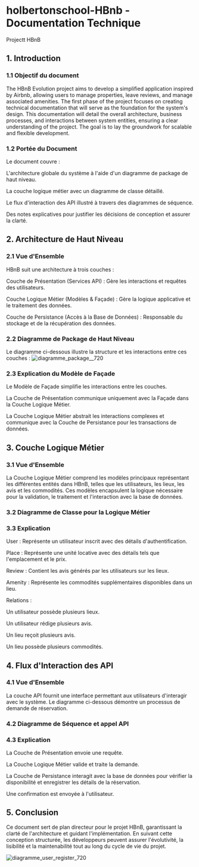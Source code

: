 # holbertonschool-HBnb - Documentation Technique
Projectt HBnB
## 1. Introduction
### 1.1 Objectif du document

The HBnB Evolution project aims to develop a simplified application inspired by Airbnb, allowing users to manage properties, leave reviews, and manage associated amenities. The first phase of the project focuses on creating technical documentation that will serve as the foundation for the system's design. This documentation will detail the overall architecture, business processes, and interactions between system entities, ensuring a clear understanding of the project. The goal is to lay the groundwork for scalable and flexible development.

### 1.2 Portée du Document

Le document couvre :

L'architecture globale du système à l'aide d'un diagramme de package de haut niveau.

La couche logique métier avec un diagramme de classe détaillé.

Le flux d'interaction des API illustré à travers des diagrammes de séquence.

Des notes explicatives pour justifier les décisions de conception et assurer la clarté.

## 2. Architecture de Haut Niveau

### 2.1 Vue d'Ensemble

HBnB suit une architecture à trois couches :

Couche de Présentation (Services API) : Gère les interactions et requêtes des utilisateurs.

Couche Logique Métier (Modèles & Façade) : Gère la logique applicative et le traitement des données.

Couche de Persistance (Accès à la Base de Données) : Responsable du stockage et de la récupération des données.

### 2.2 Diagramme de Package de Haut Niveau

Le diagramme ci-dessous illustre la structure et les interactions entre ces couches :
![diagramme_package__720](https://github.com/user-attachments/assets/ae639521-ec0a-49d4-b84f-2c4e5bb07c0b)

### 2.3 Explication du Modèle de Façade

Le Modèle de Façade simplifie les interactions entre les couches.

La Couche de Présentation communique uniquement avec la Façade dans la Couche Logique Métier.

La Couche Logique Métier abstrait les interactions complexes et communique avec la Couche de Persistance pour les transactions de données.

## 3. Couche Logique Métier

### 3.1 Vue d'Ensemble

La Couche Logique Métier comprend les modèles principaux représentant les différentes entités dans HBnB, telles que les utilisateurs, les lieux, les avis et les commodités. Ces modèles encapsulent la logique nécessaire pour la validation, le traitement et l'interaction avec la base de données.

### 3.2 Diagramme de Classe pour la Logique Métier

### 3.3 Explication

User : Représente un utilisateur inscrit avec des détails d'authentification.

Place : Représente une unité locative avec des détails tels que l'emplacement et le prix.

Review : Contient les avis générés par les utilisateurs sur les lieux.

Amenity : Représente les commodités supplémentaires disponibles dans un lieu.

Relations :

Un utilisateur possède plusieurs lieux.

Un utilisateur rédige plusieurs avis.

Un lieu reçoit plusieurs avis.

Un lieu possède plusieurs commodités.

## 4. Flux d'Interaction des API

### 4.1 Vue d'Ensemble

La couche API fournit une interface permettant aux utilisateurs d'interagir avec le système. Le diagramme ci-dessous démontre un processus de demande de réservation.

### 4.2 Diagramme de Séquence et appel API

### 4.3 Explication

La Couche de Présentation envoie une requête.

La Couche Logique Métier valide et traite la demande.

La Couche de Persistance interagit avec la base de données pour vérifier la disponibilité et enregistrer les détails de la réservation.

Une confirmation est envoyée à l'utilisateur.
## 5. Conclusion

Ce document sert de plan directeur pour le projet HBnB, garantissant la clarté de l'architecture et guidant l'implémentation. En suivant cette conception structurée, les développeurs peuvent assurer l'évolutivité, la lisibilité et la maintenabilité tout au long du cycle de vie du projet.

![diagramme_user_register_720](https://github.com/user-attachments/assets/04664916-8c48-4e29-b8cb-345140fd771e)
